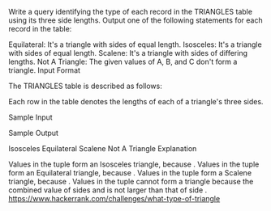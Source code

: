 Write a query identifying the type of each record in the TRIANGLES table using its three side lengths. Output one of the following statements for each record in the table:

Equilateral: It's a triangle with  sides of equal length.
Isosceles: It's a triangle with  sides of equal length.
Scalene: It's a triangle with  sides of differing lengths.
Not A Triangle: The given values of A, B, and C don't form a triangle.
Input Format

The TRIANGLES table is described as follows:



Each row in the table denotes the lengths of each of a triangle's three sides.

Sample Input



Sample Output

Isosceles
Equilateral
Scalene
Not A Triangle
Explanation

Values in the tuple  form an Isosceles triangle, because . 
Values in the tuple  form an Equilateral triangle, because . Values in the tuple form a Scalene triangle, because . 
Values in the tuple  cannot form a triangle because the combined value of sides  and  is not larger than that of side .
https://www.hackerrank.com/challenges/what-type-of-triangle
